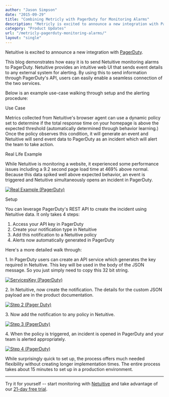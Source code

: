 ```yaml
---
author: "Jason Simpson"
date: "2015-09-29"
title: "Combining Metricly with PagerDuty for Monitoring Alarms"
description: "Metricly is excited to announce a new integration with PagerDuty. Now, users can easily enable a seamless connection of the two services."
category: "Product Updates"
url: "/metricly-pagerduty-monitoring-alarms/"
layout: "single"
---
```

Netuitive is excited to announce a new integration with [PagerDuty](https://www.pagerduty.com/).

This blog demonstrates how easy it is to send Netuitive monitoring alarms to PagerDuty. Netuitive provides an intuitive web UI that sends event details to any external system for alerting. By using this to send information through PagerDuty's API, users can easily enable a seamless connection of the two services.

Below is an example use-case walking through setup and the alerting procedure:

Use Case

Metrics collected from Netuitive's browser agent can use a dynamic policy set to determine if the total response time on your homepage is above the expected threshold (automatically determined through behavior learning.) Once the policy observes this condition, it will generate an event and Netuitive will send event data to PagerDuty as an incident which will alert the team to take action.

Real Life Example

While Netuitive is monitoring a website, it experienced some performance issues including a 9.2 second page load time at 469% above normal. Because this data spiked well above expected behavior, an event is triggered and Netuitive simultaneously opens an incident in PagerDuty.

[![Real Example (PagerDuty)](https://www.metricly.com/wp-content/uploads/2016/03/real-example.jpg)](https://www.metricly.com/wp-content/uploads/2016/03/real-example.jpg)

Setup

You can leverage PagerDuty's REST API to create the incident using Netuitive data. It only takes 4 steps:

1.  Access your API key in PagerDuty
2.  Create your notification type in Netuitive
3.  Add this notification to a Netuitive policy
4.  Alerts now automatically generated in PagerDuty

Here's a more detailed walk through:

1\. In PagerDuty users can create an API service which generates the key required in Netuitive. This key will be used in the body of the JSON message. So you just simply need to copy this 32 bit string.

[![ServicesKey (PagerDuty)](https://www.metricly.com/wp-content/uploads/2016/03/ServicesKey.jpg)](https://www.metricly.com/wp-content/uploads/2016/03/ServicesKey.jpg)

2\. In Netuitive, now create the notification. The details for the custom JSON payload are in the product documentation.

[![Step 2 (Pager Duty)](https://www.metricly.com/wp-content/uploads/2016/03/Step-2.jpg)](https://www.metricly.com/wp-content/uploads/2016/03/Step-2.jpg)

3\. Now add the notification to any policy in Netuitive.

[![Step 3 (PagerDuty)](https://www.metricly.com/wp-content/uploads/2016/03/Step-3.jpg)](https://www.metricly.com/wp-content/uploads/2016/03/Step-3.jpg)

4\. When the policy is triggered, an incident is opened in PagerDuty and your team is alerted appropriately.

[![Step 4 (PagerDuty)](https://www.metricly.com/wp-content/uploads/2016/03/Step-4.jpg)](https://www.metricly.com/wp-content/uploads/2016/03/Step-4.jpg)

While surprisingly quick to set up, the process offers much needed flexibility without creating longer implementation times. The entire process takes about 15 minutes to set up in a production environment.

* * * * *

Try it for yourself -- start monitoring with [Netuitive](https://www.metricly.com/) and take advantage of our [21-day free trial](https://www.metricly.com/signup).
